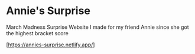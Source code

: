 # Annie's Surprise
March Madness Surprise Website I made for my friend Annie since she got the highest bracket score

[https://annies-surprise.netlify.app/]
